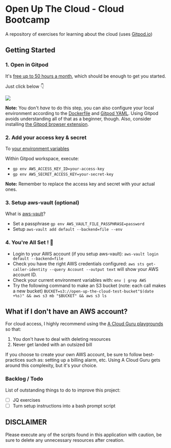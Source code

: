 
# Open Up The Cloud - Cloud Bootcamp

A repository of exercises for learning about the cloud (uses [Gitpod.io](https://gitpod.io/))

## Getting Started

### 1. Open in Gitpod

It's [free up to 50 hours a month](https://www.gitpod.io/pricing), which should be enough to get you started.

Just click below 👇 

<a href="https://gitpod.io/#https://github.com/openupthecloud/cloud-bootcamp"><img src="https://gitpod.io/button/open-in-gitpod.svg"/></a>

**Note:** You don't _have_ to do this step, you can also configure your local environment according to the [Dockerfile](./.gitpod.Dockerfile) and [Gitpod YAML](./.gitpod.yml). Using Gitpod avoids understanding all of that as a beginner, though. Also, consider installing [the Gitpod browser extension](https://www.gitpod.io/docs/browser-extension/).

### 2. Add your access key & secret

To [your environment variables](https://www.gitpod.io/docs/environment-variables)

Within Gitpod workspace, execute: 

* `gp env AWS_ACCESS_KEY_ID=your-access-key`
* `gp env AWS_SECRET_ACCESS_KEY=your-secret-key`

**Note:** Remember to replace the access key and secret with your actual ones. 

### 3. Setup aws-vault (optional)

What is [aws-vault](https://github.com/99designs/aws-vault)? 

* Set a passphrase `gp env AWS_VAULT_FILE_PASSPHRASE=password`
* Setup `aws-vault add default --backend=file --env`

### 4. You're All Set ! 🚀

* Login to your AWS account (if you setup aws-vault): `aws-vault login default --backend=file`
* Check you have the right AWS credentials configured: `aws sts get-caller-identity --query Account --output text` will show your AWS account ID.
* Check your current environment variables with: `env | grep AWS`
* Try the following command to make an S3 bucket (note: each call makes a new bucket) `BUCKET=s3://open-up-the-cloud-test-bucket"$(date +%s)" && aws s3 mb "$BUCKET" && aws s3 ls` 

## What if I don't have an AWS account?

For cloud access, I highly recommend using the [A Cloud Guru playgrounds](https://acloudguru.com/platform/cloud-sandbox-playgrounds) so that: 

1. You don't have to deal with deleting resources
2. Never get landed with an outsized bill

If you choose to create your own AWS account, be sure to follow best-practices such as: setting up a billing alarm, etc. Using A Cloud Guru gets around this complexity, but it's your choice. 

### Backlog / Todo

List of outstanding things to do to improve this project:

- [ ] JQ exercises
- [ ] Turn setup instructions into a bash prompt script

## DISCLAIMER

Please execute any of the scripts found in this application with caution, be sure to delete any unnecessary resources after creation. 
